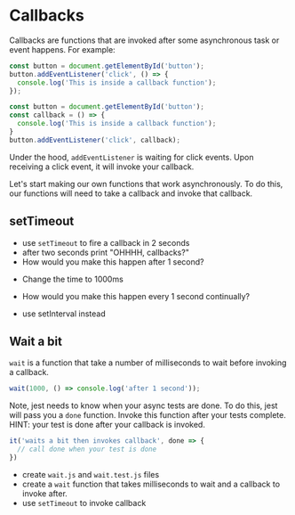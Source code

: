 # Callbacks

Callbacks are functions that are invoked after some
asynchronous task or event happens. For example:

```js
const button = document.getElementById('button');
button.addEventListener('click', () => {
  console.log('This is inside a callback function');
});
```

```js
const button = document.getElementById('button');
const callback = () => {
  console.log('This is inside a callback function');
}
button.addEventListener('click', callback);
```

Under the hood, `addEventListener` is waiting for click
events. Upon receiving a click event, it will invoke your
callback.

Let's start making our own functions that work asynchronously.
To do this, our functions will need to take a callback and
invoke that callback.

## setTimeout

* use `setTimeout` to fire a callback in 2 seconds
* after two seconds print "OHHHH, callbacks?"
* How would you make this happen after 1 second?
 - Change the time to 1000ms
* How would you make this happen every 1 second 
continually?
 - use setInterval instead

## Wait a bit

`wait` is a function that take a number of milliseconds
to wait before invoking a callback.

```js
wait(1000, () => console.log('after 1 second'));
```

Note, jest needs to know when your async tests are done.
To do this, jest will pass you a `done` function. Invoke
this function after your tests complete. HINT: your test
is done after your callback is invoked.

```js
it('waits a bit then invokes callback', done => {
  // call done when your test is done
})
```

* create `wait.js` and `wait.test.js` files
* create a `wait` function that takes milliseconds to wait
  and a callback to invoke after.
* use `setTimeout` to invoke callback
